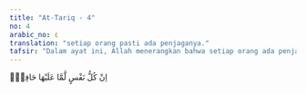 ```yaml
---
title: "At-Tariq - 4"
no: 4
arabic_no: ٤
translation: "setiap orang pasti ada penjaganya."
tafsir: "Dalam ayat ini, Allah menerangkan bahwa setiap orang ada penjaga dan pengatur keperluannya dalam seluruh perjalanan hidupnya hingga ajalnya tiba. Mengenai penjaga manusia ini, terdapat dua pengertian, yaitu:\n\n1.Penjaga dari malaikat yang memperhatikan dan menghitung perbuatan manusia, sebagaimana firman Allah:\n\nTidak ada suatu kata yang diucapkannya melainkan ada di sisinya malaikat pengawas yang selalu siap (mencatat). (Qaf/50: 18)\n\n1.Penjaga dari malaikat yang selalu mendampingi setiap saat dan memelihara kehidupan sehari-hari, sebagaimana firman Allah:\n\nBaginya (manusia) ada malaikat-malaikat yang selalu menjaganya bergiliran, dari depan dan belakangnya. Mereka menjaganya atas perintah Allah. (ar-Ra'd/13: 11)\n\nKata thariq, nama surah ke-86 ini, berasal dari akar kata tharaqa yang makna dasarnya adalah memukul dengan cukup keras untuk menimbulkan suara. Dengan mempertimbangkan akar kata yang dapat diartikan sebagai 'berdenyut/berdetak, 'memukul keras. Adapun tsaqib yang berasal dari kata tsaqaba memiliki arti melubangi atau menembus sesuatu yang padat. Al-Qur'an tampaknya mengarahkan kita pada sebuah kenyataan ilmiah penting, yakni menuju ke arah apa yang pada saat ini dikenal dengan bintang pulsar, yang diambil dari kata kerja bahasa Inggris to pulse, yang berarti bergetar, berdenyut dengan irama teratur. Dengan demikian, surah di atas berbunyi atau berarti sebuah bintang yang mengetuk di malam hari dan membuat lubang.\n\nMelalui penelitian oleh Jocelyn Bell Burnell, mahasiswa doktoral bersama pembimbingnya Antony Hewish di Universitas Cambridge pada tahun 1967, ditemukan adanya sinyal radio yang terpancar secara teratur dari luar angkasa. Namun demikian, pada saat itu belum diketahui benda langit mana yang menjadi sumber getaran tersebut. Jocelyn Bell (ketika itu belum menyandang nama Burnell, suaminya) menandai rekaman yang diperolehnya dengan LGM, kependekan dari Little Green Men, sebab sinyal tersebut seperti sebuah pesan datang dari sebuah pemancar yang disampaikan oleh makhluk cerdas (intellegent life). Tidak lama kemudian, pulsar ini diinterpretasikan berasal dari bintang neutron yang berotasi dan terisolasi. Massa bintang yang sedang menuju 'kematiannya ini sangat padat dimana digambarkan materi pulsar seukuran satu sendok teh memiliki berat 1 miliar ton, dan memiliki gravitasi yang demikian besar. Bintang-bintang ini, yang berubah menjadi pulsar melalui ledakan supernova, termasuk benda-benda langit yang paling terang dan bergerak paling cepat di ruang angkasa. Sejumlah pulsar berputar 600 kali per detik. Bila bintang ini terus menuju keruntuhannya, maka lahirlah apa yang dikenal sebagai black hole (lubang hitam).\n\nApabila teleskop radio ini dihubungkan dengan 'loud speaker maka akan terdengar seperti suara orang mengetuk pintu (ath-thariq), yang berasal dari bintang sedang membuat lubang, untuk kemudian menjadi lubang hitam.\n\nAkhirnya Allah mengingatkan bahwa setiap jiwa ada penjaganya. Bahwa apa yang difirmankan Allah sebelumnya, tentang bintang-bintang, adalah haqq, maka firman Allah bahwa setiap jiwa ada penjaganya adalah haqq. Ayat ini merupakan peringatan bagi manusia untuk selalu sadar bahwa Allah senantiasa mengamati."
---
```


اِنْ كُلُّ نَفْسٍ لَّمَّا عَلَيْهَا حَافِظٌۗ 
